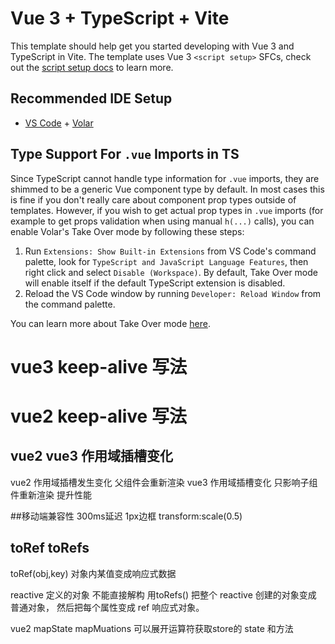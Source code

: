 # Vue 3 + TypeScript + Vite

This template should help get you started developing with Vue 3 and TypeScript in Vite. The template uses Vue 3 `<script setup>` SFCs, check out the [script setup docs](https://v3.vuejs.org/api/sfc-script-setup.html#sfc-script-setup) to learn more.

## Recommended IDE Setup

- [VS Code](https://code.visualstudio.com/) + [Volar](https://marketplace.visualstudio.com/items?itemName=Vue.volar)

## Type Support For `.vue` Imports in TS

Since TypeScript cannot handle type information for `.vue` imports, they are shimmed to be a generic Vue component type by default. In most cases this is fine if you don't really care about component prop types outside of templates. However, if you wish to get actual prop types in `.vue` imports (for example to get props validation when using manual `h(...)` calls), you can enable Volar's Take Over mode by following these steps:

1. Run `Extensions: Show Built-in Extensions` from VS Code's command palette, look for `TypeScript and JavaScript Language Features`, then right click and select `Disable (Workspace)`. By default, Take Over mode will enable itself if the default TypeScript extension is disabled.
2. Reload the VS Code window by running `Developer: Reload Window` from the command palette.

You can learn more about Take Over mode [here](https://github.com/johnsoncodehk/volar/discussions/471).


# vue3 keep-alive 写法
<router-view v-slot="{Component}">
   <keep-alive>
      <component :is="Component" />
   </keep-alive>
</router-view>

# vue2 keep-alive 写法
<keep-alive>
  <router-view></router-view>
</keep-alive>

## vue2 vue3 作用域插槽变化
vue2 作用域插槽发生变化 父组件会重新渲染
vue3 作用域插槽变化 只影响子组件重新渲染 提升性能

##移动端兼容性
300ms延迟
1px边框 transform:scale(0.5)

## toRef toRefs
toRef(obj,key) 对象内某值变成响应式数据

reactive 定义的对象 不能直接解构 用toRefs()  把整个 reactive 创建的对象变成 普通对象， 然后把每个属性变成 ref 响应式对象。

vue2 mapState mapMuations 可以展开运算符获取store的 state 和方法
